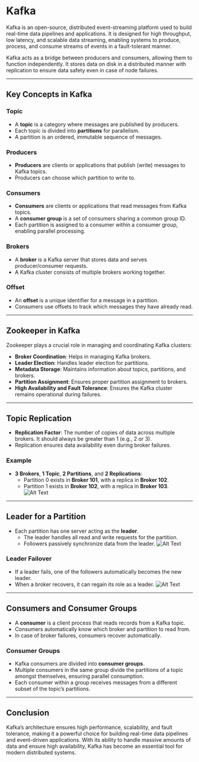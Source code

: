 # Kafka

Kafka is an open-source, distributed event-streaming platform used to build real-time data pipelines and applications. It is designed for high throughput, low latency, and scalable data streaming, enabling systems to produce, process, and consume streams of events in a fault-tolerant manner.

Kafka acts as a bridge between producers and consumers, allowing them to function independently. It stores data on disk in a distributed manner with replication to ensure data safety even in case of node failures.

---

## **Key Concepts in Kafka**

### **Topic**
- A **topic** is a category where messages are published by producers.
- Each topic is divided into **partitions** for parallelism.
- A partition is an ordered, immutable sequence of messages.

### **Producers**
- **Producers** are clients or applications that publish (write) messages to Kafka topics.
- Producers can choose which partition to write to.

### **Consumers**
- **Consumers** are clients or applications that read messages from Kafka topics.
- A **consumer group** is a set of consumers sharing a common group ID.
- Each partition is assigned to a consumer within a consumer group, enabling parallel processing.

### **Brokers**
- A **broker** is a Kafka server that stores data and serves producer/consumer requests.
- A Kafka cluster consists of multiple brokers working together.

### **Offset**
- An **offset** is a unique identifier for a message in a partition.
- Consumers use offsets to track which messages they have already read.

---

## **Zookeeper in Kafka**
Zookeeper plays a crucial role in managing and coordinating Kafka clusters:

- **Broker Coordination**: Helps in managing Kafka brokers.
- **Leader Election**: Handles leader election for partitions.
- **Metadata Storage**: Maintains information about topics, partitions, and brokers.
- **Partition Assignment**: Ensures proper partition assignment to brokers.
- **High Availability and Fault Tolerance**: Ensures the Kafka cluster remains operational during failures.

---

## **Topic Replication**
- **Replication Factor**: The number of copies of data across multiple brokers. It should always be greater than 1 (e.g., 2 or 3).
- Replication ensures data availability even during broker failures.

### **Example**
- **3 Brokers**, **1 Topic**, **2 Partitions**, and **2 Replications**:
  - Partition 0 exists in **Broker 101**, with a replica in **Broker 102**.
  - Partition 1 exists in **Broker 102**, with a replica in **Broker 103**.
![Alt Text](https://miro.medium.com/v2/resize:fit:720/format:webp/0*EX6DLd047At-s1K_ "Optional Title")
---

## **Leader for a Partition**
- Each partition has one server acting as the **leader**.
  - The leader handles all read and write requests for the partition.
  - Followers passively synchronize data from the leader.
![Alt Text](https://miro.medium.com/v2/resize:fit:720/format:webp/0*Ix_AsBvAckglNQ2J  "Optional Title")

### **Leader Failover**
- If a leader fails, one of the followers automatically becomes the new leader.
- When a broker recovers, it can regain its role as a leader.
![Alt Text](https://miro.medium.com/v2/resize:fit:720/format:webp/0*zSzUmFCEisF0wEz4  "Optional Title")
---

## **Consumers and Consumer Groups**
- A **consumer** is a client process that reads records from a Kafka topic.
- Consumers automatically know which broker and partition to read from.
- In case of broker failures, consumers recover automatically.

### **Consumer Groups**
- Kafka consumers are divided into **consumer groups**.
- Multiple consumers in the same group divide the partitions of a topic amongst themselves, ensuring parallel consumption.
- Each consumer within a group receives messages from a different subset of the topic’s partitions.

---

## **Conclusion**
Kafka’s architecture ensures high performance, scalability, and fault tolerance, making it a powerful choice for building real-time data pipelines and event-driven applications. With its ability to handle massive amounts of data and ensure high availability, Kafka has become an essential tool for modern distributed systems.
